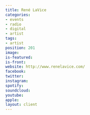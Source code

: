 ```yaml
---
title: René LaVice
categories:
- events
- radio
- digital
- artist
tags:
- artist
position: 201
image: 
is-featured: 
is-front: 
website: http://www.renelavice.com/
facebook: 
twitter: 
instagram: 
spotify: 
soundcloud: 
youtube: 
apple: 
layout: client
---
```


